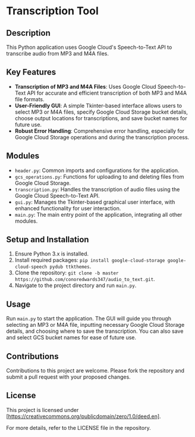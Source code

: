 # Transcription Tool

## Description
This Python application uses Google Cloud's Speech-to-Text API to transcribe audio from MP3 and M4A files.

## Key Features
- **Transcription of MP3 and M4A Files**: Uses Google Cloud Speech-to-Text API for accurate and efficient transcription of both MP3 and M4A file formats.
- **User-Friendly GUI**: A simple Tkinter-based interface allows users to select MP3 or M4A files, specify Google Cloud Storage bucket details, choose output locations for transcriptions, and save bucket names for future use.
- **Robust Error Handling**: Comprehensive error handling, especially for Google Cloud Storage operations and during the transcription process.

## Modules
- `header.py`: Common imports and configurations for the application.
- `gcs_operations.py`: Functions for uploading to and deleting files from Google Cloud Storage.
- `transcription.py`: Handles the transcription of audio files using the Google Cloud Speech-to-Text API.
- `gui.py`: Manages the Tkinter-based graphical user interface, with enhanced functionality for user interaction.
- `main.py`: The main entry point of the application, integrating all other modules.

## Setup and Installation
1. Ensure Python 3.x is installed.
2. Install required packages: `pip install google-cloud-storage google-cloud-speech pydub ttkthemes`.
3. Clone the repository: `git clone -b master https://github.com/conoredwards347/audio_to_text.git`.
4. Navigate to the project directory and run `main.py`.

## Usage
Run `main.py` to start the application. The GUI will guide you through selecting an MP3 or M4A file, inputting necessary Google Cloud Storage details, and choosing where to save the transcription. You can also save and select GCS bucket names for ease of future use.

## Contributions
Contributions to this project are welcome. Please fork the repository and submit a pull request with your proposed changes.

## License
This project is licensed under [https://creativecommons.org/publicdomain/zero/1.0/deed.en].

For more details, refer to the LICENSE file in the repository.
